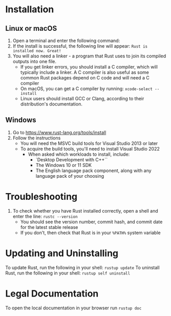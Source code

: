 # Installation
## Linux or macOS
1) Open a terminal and enter the following command:
2) If the install is successful, the following line will appear: `Rust is installed now. Great!`
3) You will also need a linker - a program that Rust uses to join its compiled outputs into one file.
	* If you get linker errors, you should install a C compiler, which will typically include a linker. A C compiler is also useful as some common Rust packages depend on C code and will need a C compiler
	* On macOS, you can get a C compiler by running: `xcode-select --install`
	* Linux users should install GCC or Clang, according to their distribution's documentation.

## Windows
1) Go to https://www.rust-lang.org/tools/install
2) Follow the instructions
   * You will need the MSVC build tools for Visual Studio 2013 or later
   * To acquire the build tools, you'll need to install Visual Studio 2022
     * When asked which workloads to install, include:
       * `Desktop Development with C++``
       * The Windows 10 or 11 SDK
       * The English language pack component, along with any language pack of your choosing

# Troubleshooting
1) To check whether you have Rust installed correctly, open a shell and enter the line: `rustc --version`
   * You should see the version number, commit hash, and commit date for the latest stable release
   * If you don't, then check that Rust is in your ``%PATH%`` system variable

# Updating and Uninstalling
To update Rust, run the following in your shell: `rustup update`
To uninstall Rust, run the following in your shell: `rustup self uninstall`

# Legal Documentation
To open the local documentation in your browser run `rustup doc`
